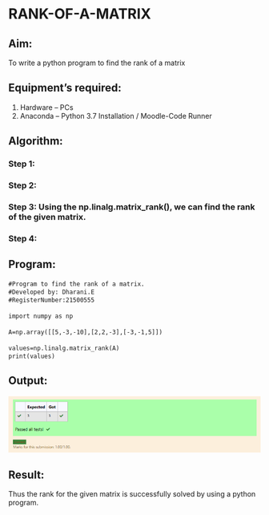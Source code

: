 # RANK-OF-A-MATRIX
## Aim:
To write a python program to find the rank of a matrix
## Equipment’s required:
1. 	Hardware – PCs
2. 	Anaconda – Python 3.7 Installation / Moodle-Code Runner
## Algorithm:
### Step 1: 
### Step 2: 
### Step 3: Using the np.linalg.matrix_rank(), we can find the rank of the given matrix.
### Step 4: 
## Program:
~~~
#Program to find the rank of a matrix.
#Developed by: Dharani.E
#RegisterNumber:21500555

import numpy as np

A=np.array([[5,-3,-10],[2,2,-3],[-3,-1,5]])

values=np.linalg.matrix_rank(A)
print(values)
~~~
## Output:
![output](./dhaar.png)
## Result:
Thus the rank for the given matrix is successfully solved by  using a python program.

